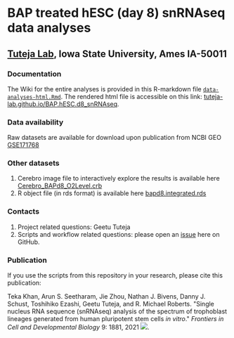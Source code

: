 # BAP treated hESC (day 8) snRNAseq data analyses

## [Tuteja Lab](https://www.tutejalab.org), Iowa State University, Ames IA-50011

### Documentation

The Wiki for the entire analyses is provided in this R-markdown file [`data-analyses-html.Rmd`](data-analyses-html.Rmd). The rendered html file is accessible on this link:  [tuteja-lab.github.io/BAP.hESC.d8_snRNAseq](https://tuteja-lab.github.io/BAP.hESC.d8_snRNAseq/index.html).

### Data availability
Raw datasets are available for download upon publication from NCBI GEO [GSE171768](https://www.ncbi.nlm.nih.gov/geo/query/acc.cgi?acc=GSE171768)

### Other datasets

1. Cerebro image file to interactively explore the results is available here [Cerebro_BAPd8_O2Level.crb](data/Cerebro_BAPd8_O2Level.crb)
2. R object file (in rds format) is available here [bapd8.integrated.rds](data/bapd8.integrated.rds)

### Contacts
1. Project related questions: Geetu Tuteja
2. Scripts and workflow related questions: please open an [issue](https://github.com/Tuteja-Lab/BAP.hESC.d8_snRNAseq/issues/new) here on GitHub.


### Publication

If you use the scripts from this repository in your research, please cite this publication:

Teka Khan, Arun S. Seetharam, Jie Zhou, Nathan J. Bivens, Danny J. Schust, Toshihiko Ezashi, Geetu Tuteja, and R. Michael Roberts. "Single nucleus RNA sequence (snRNAseq) analysis of the spectrum of trophoblast lineages generated from human pluripotent stem cells _in vitro_." _Frontiers in Cell and Developmental Biology_ 9: 1881, 2021 [<img src="https://img.shields.io/badge/-Open_Access-blue?style=flat&logo=Open-Access"/>](https://doi.org/10.3389/fcell.2021.695248). 
